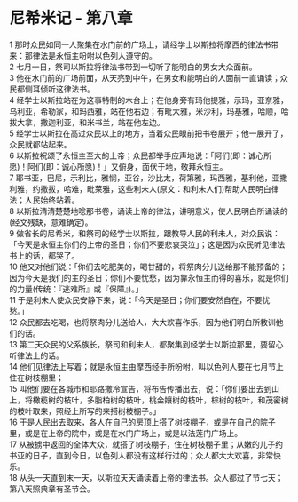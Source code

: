 # 尼希米记 - 第八章
  
 1 那时众民如同一人聚集在水门前的广场上，请经学士以斯拉将摩西的律法书带来：那律法是永恒主吩咐以色列人遵守的。  
 2 七月一日，祭司以斯拉将律法书带到一切听了能明白的男女大众面前。  
 3 他在水门前的广场前面，从天亮到中午，在男女和能明白的人面前一直诵读；众民都侧耳倾听这律法书。  
 4 经学士以斯拉站在为这事特制的木台上；在他身旁有玛他提雅，示玛，亚奈雅，乌利亚，希勒家，和玛西雅，站在他右边；有毗大雅，米沙利，玛基雅，哈顺，哈拔大拿，撒迦利亚，和米书兰，站在他左边。  
 5 经学士以斯拉在高过众民以上的地方，当着众民眼前把书卷展开；他一展开了，众民就都站起来。  
 6 以斯拉祝颂了永恒主至大的上帝；众民都举手应声地说：「阿们(即：诚心所愿)！阿们(即：诚心所愿)！」又俯身，面伏于地，敬拜永恒主。  
 7 耶书亚，巴尼，示利比，雅悯，亚谷，沙比太，荷第雅，玛西雅，基利他，亚撒利雅，约撒拔，哈难，毗莱雅，这些利未人(原文：和利未人们)帮助人民明白律法；人民始终站着。  
 8 以斯拉清清楚楚地唸那书卷，诵读上帝的律法，讲明意义，使人民明白所诵读的(经文残缺，意难确定)。  
 9 做省长的尼希米，和祭司的经学士以斯拉，跟教导人民的利未人，对众民说：「今天是永恒主你们的上帝的圣日；你们不要悲哀哭泣」；这是因为众民听见律法书上的话，都哭了。  
 10 他又对他们说：「你们去吃肥美的，喝甘甜的，将祭肉分儿送给那不能预备的；因为今天是我们的主的圣日；你们不要忧愁，因为靠永恒主而得的喜乐，就是你们的力量(传统：『逃难所』或『保障』)。」  
 11 于是利未人使众民安静下来，说：「今天是圣日；你们要安然自在，不要忧愁。」  
 12 众民都去吃喝，也将祭肉分儿送给人，大大欢喜作乐，因为他们明白所教训他们的话。  
 13 第二天众民的父系族长，祭司和利未人，都聚集到经学士以斯拉那里，要留心听律法上的话。  
 14 他们见律法上写着；就是永恒主由摩西经手所吩咐，叫以色列人要在七月节上住在树枝棚里；  
 15 叫他们要在各城市和耶路撒冷宣告，将布告传播出去，说：「你们要出去到山上，将橄榄树的枝叶，多脂柏树的枝叶，桃金孃树的枝叶，棕树的枝叶，和茂密树的枝叶取来，照经上所写的来搭树枝棚子。」  
 16 于是人民出去取来，各人在自己的房顶上搭了树枝棚子，或是在自己的院子里，或是在上帝的院中，或是在水门广场上，或是以法莲门广场上。  
 17 从被掳中返回的全体大众，就搭了树枝棚子，住在树枝棚子里；从嫩的儿子约书亚的日子，直到今日，以色列人都没有这样行过的；众人都大大欢喜，非常快乐。  
 18 从头一天直到末一天，以斯拉天天诵读着上帝的律法书。众人都过了节七天；第八天照典章有圣节会。